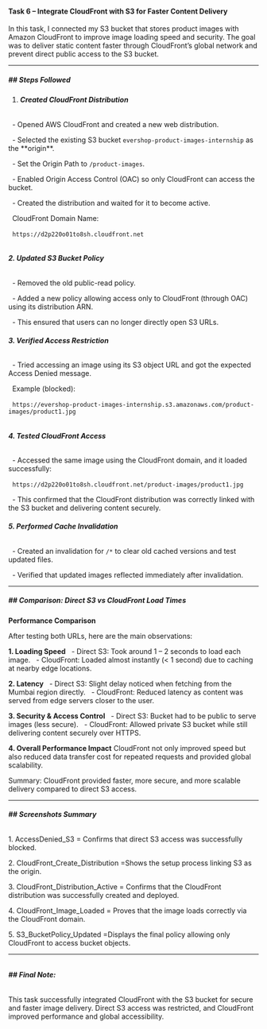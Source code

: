#### **Task 6 – Integrate CloudFront with S3 for Faster Content Delivery**



In this task, I connected my S3 bucket that stores product images with Amazon CloudFront to improve image loading speed and security. The goal was to deliver static content faster through CloudFront’s global network and prevent direct public access to the S3 bucket.



---



##### **## Steps Followed**



1. ###### **Created CloudFront Distribution**

&nbsp;  - Opened AWS CloudFront and created a new web distribution.

&nbsp;  - Selected the existing S3 bucket `evershop-product-images-internship` as the \*\*origin\*\*.

&nbsp;  - Set the Origin Path to `/product-images`.

&nbsp;  - Enabled Origin Access Control (OAC) so only CloudFront can access the bucket.

&nbsp;  - Created the distribution and waited for it to become active.



&nbsp;  CloudFront Domain Name:  

&nbsp;  `https://d2p220o01to8sh.cloudfront.net`

###### 

###### **2. Updated S3 Bucket Policy**

&nbsp;  - Removed the old public-read policy.

&nbsp;  - Added a new policy allowing access only to CloudFront (through OAC) using its distribution ARN.

&nbsp;  - This ensured that users can no longer directly open S3 URLs.



###### **3. Verified Access Restriction**

&nbsp;  - Tried accessing an image using its S3 object URL and got the expected Access Denied message.  

&nbsp;    Example (blocked):  

&nbsp;    `https://evershop-product-images-internship.s3.amazonaws.com/product-images/product1.jpg`

###### 

###### **4. Tested CloudFront Access**

&nbsp;  - Accessed the same image using the CloudFront domain, and it loaded successfully:  

&nbsp;    `https://d2p220o01to8sh.cloudfront.net/product-images/product1.jpg`



&nbsp;  - This confirmed that the CloudFront distribution was correctly linked with the S3 bucket and delivering content securely.



###### **5. Performed Cache Invalidation**

&nbsp;  - Created an invalidation for `/*` to clear old cached versions and test updated files.

&nbsp;  - Verified that updated images reflected immediately after invalidation.



---



##### **## Comparison: Direct S3 vs CloudFront Load Times**
**Performance Comparison**

After testing both URLs, here are the main observations:

**1. Loading Speed**
&nbsp;  - Direct S3: Took around 1 – 2 seconds to load each image.
&nbsp;  - CloudFront: Loaded almost instantly (< 1 second) due to caching at nearby edge locations.

**2. Latency**
&nbsp;  - Direct S3: Slight delay noticed when fetching from the Mumbai region directly.
&nbsp;  - CloudFront: Reduced latency as content was served from edge servers closer to the user.

**3. Security & Access Control**
&nbsp;  - Direct S3: Bucket had to be public to serve images (less secure).
&nbsp;  - CloudFront: Allowed private S3 bucket while still delivering content securely over HTTPS.

**4. Overall Performance Impact**
CloudFront not only improved speed but also reduced data transfer cost for repeated requests and provided global scalability.

Summary: CloudFront provided faster, more secure, and more scalable delivery compared to direct S3 access.



---



###### **## Screenshots Summary**



1\. AccessDenied\_S3  = Confirms that direct S3 access was successfully blocked.  

2\. CloudFront\_Create\_Distribution  =Shows the setup process linking S3 as the origin.  

3\. CloudFront\_Distribution\_Active  = Confirms that the CloudFront distribution was successfully created and deployed.  

4\. CloudFront\_Image\_Loaded  = Proves that the image loads correctly via the CloudFront domain.  

5\. S3\_BucketPolicy\_Updated  =Displays the final policy allowing only CloudFront to access bucket objects.



---

###### 

###### **## Final Note:** 

This task successfully integrated CloudFront with the S3 bucket for secure and faster image delivery. Direct S3 access was restricted, and CloudFront improved performance and global accessibility.



